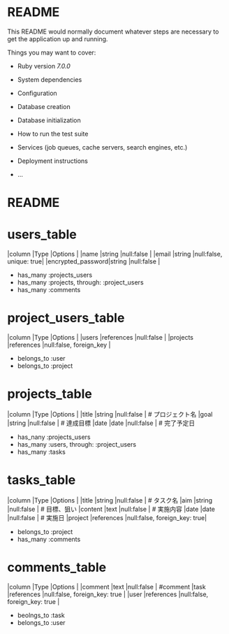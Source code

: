 # README

This README would normally document whatever steps are necessary to get the
application up and running.

Things you may want to cover:

* Ruby version
_7.0.0_

* System dependencies

* Configuration

* Database creation

* Database initialization

* How to run the test suite

* Services (job queues, cache servers, search engines, etc.)

* Deployment instructions

* ...

# README

# users_table
|column            |Type       |Options                 |
|name              |string     |null:false              |
|email             |string     |null:false, unique: true|
|encrypted_password|string     |null:false              |

- has_many :projects_users
- has_many :projects, through: :project_users
- has_many :comments

# project_users_table
|column            |Type       |Options                 |
|users             |references |null:false              |
|projects          |references |null:false, foreign_key |

- belongs_to :user
- belongs_to :project


# projects_table
|column            |Type       |Options                 |
|title             |string     |null:false              | # プロジェクト名
|goal              |string     |null:false              | # 達成目標
|date              |date       |null:false              | # 完了予定日

- has_nany :projects_users
- has_many :users, through: :project_users
- has_many :tasks


# tasks_table
|column            |Type       |Options                      |
|title             |string     |null:false                   | # タスク名 
|aim               |string     |null:false                   | # 目標、狙い
|content           |text       |null:false                   | # 実施内容
|date              |date       |null:false                   | # 実施日
|project           |references |null:false, foreign_key: true|

- belongs_to :project
- has_many :comments

# comments_table
|column            |Type       |Options                       |
|comment           |text       |null:false                    | #comment
|task              |references |null:false, foreign_key: true |
|user              |references |null:false, foreign_key: true |

- beolngs_to :task
- belongs_to :user

